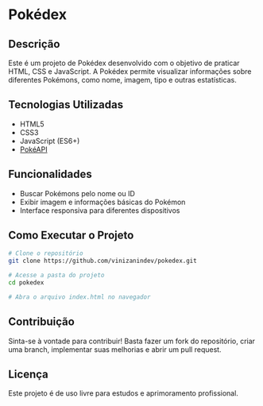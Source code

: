 # Pokédex

## Descrição
Este é um projeto de Pokédex desenvolvido com o objetivo de praticar HTML, CSS e JavaScript. A Pokédex permite visualizar informações sobre diferentes Pokémons, como nome, imagem, tipo e outras estatísticas.

## Tecnologias Utilizadas
- HTML5
- CSS3
- JavaScript (ES6+)
- [PokéAPI](https://pokeapi.co/)

## Funcionalidades
- Buscar Pokémons pelo nome ou ID
- Exibir imagem e informações básicas do Pokémon
- Interface responsiva para diferentes dispositivos

## Como Executar o Projeto
```sh
# Clone o repositório
git clone https://github.com/vinizanindev/pokedex.git

# Acesse a pasta do projeto
cd pokedex

# Abra o arquivo index.html no navegador
```


## Contribuição
Sinta-se à vontade para contribuir! Basta fazer um fork do repositório, criar uma branch, implementar suas melhorias e abrir um pull request.

## Licença
Este projeto é de uso livre para estudos e aprimoramento profissional.
